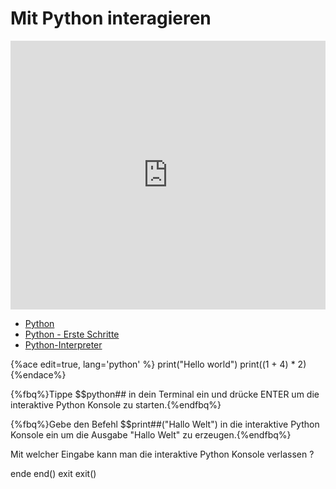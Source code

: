 # Mit Python interagieren

<iframe src="https://player.vimeo.com/video/136621885?title=0&byline=0&portrait=0" width="100%" height="430" frameborder="0" webkitallowfullscreen mozallowfullscreen allowfullscreen></iframe>

<!--sec data-title="Links" data-id="links" data-show=true ces-->

* [Python](https://learnxinyminutes.com/docs/de-de/python-de/)
* [Python - Erste Schritte](https://de.wikibooks.org/wiki/Python_unter_Linux:_Erste_Schritte)
* [Python-Interpreter](https://py-tutorial-de.readthedocs.io/de/python-3.3/interpreter.html)

<!--endsec-->

<!--sec data-title="Python-Programm" data-id="editor" data-show=true data-collapse=true ces-->

{%ace edit=true, lang='python' %}
print("Hello world")
print((1 + 4) * 2)
{%endace%}

<!--endsec-->

<!--sec data-title="Quiz" data-id="quiz" data-show=true data-collapse=true ces-->

{%fbq%}Tippe $$python## in dein Terminal ein und drücke ENTER um die interaktive Python Konsole zu starten.{%endfbq%}

{%fbq%}Gebe den Befehl $$print##("Hallo Welt") in die interaktive Python Konsole ein um die Ausgabe "Hallo Welt" zu erzeugen.{%endfbq%}

<quiz name="">
    <question>
        <p>Mit welcher Eingabe kann man die interaktive Python Konsole verlassen ?</p>
        <answer>ende</answer>
        <answer>end()</answer>
        <answer>exit</answer>
        <answer correct>exit()</answer>
    </question>
</quiz>

<!--endsec-->
